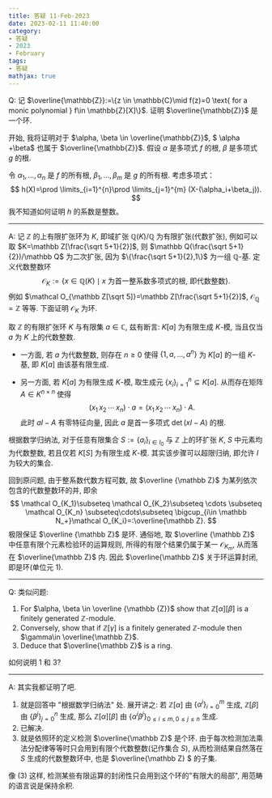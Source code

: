 ```yaml
---
title: 答疑 11-Feb-2023
date: 2023-02-11 11:40:00
category: 
- 答疑
- 2023
- February
tags: 
- 答疑
mathjax: true
---
```


Q: 记 $\overline{\mathbb{Z}}:=\{z \in \mathbb{C}\mid f(z)=0 \text{ for a monic polynomial } f\in \mathbb{Z}[X]\}$. 证明 $\overline{\mathbb{Z}}$ 是一个环. 

开始, 我将证明对于 $\alpha, \beta \in \overline{\mathbb{Z}}$, $ \alpha +\beta$ 也属于 $\overline{\mathbb{Z}}$. 假设 $\alpha$ 是多项式 $f$ 的根, $\beta$ 是多项式 $g$ 的根. 

令 $\alpha_1,\ldots, \alpha_n$ 是 $f$ 的所有根, $\beta_1,...,\beta_m$ 是 $g$ 的所有根. 考虑多项式：
$$
h(X)=\prod \limits_{i=1}^{n}\prod \limits_{j=1}^{m} (X-(\alpha_i+\beta_j)).
$$
我不知道如何证明 $h$ 的系数是整数。

***

A: 记 $\mathbb Z$ 的上有限扩张环为 $K$, 即域扩张 $\mathbb Q(K)/\mathbb Q$ 为有限扩张(代数扩张), 例如可以取 $K=\mathbb Z[\frac{\sqrt 5+1}{2}]$, 则 $\mathbb Q(\frac{\sqrt 5+1}{2})/\mathbb Q$ 为二次扩张, 因为 $\{\frac{\sqrt 5+1}{2},1\}$ 为一组 $\mathbb Q$-基. 定义代数整数环
$$
\mathcal O_K:=\{x\in \mathbb Q(K)\mid \text{$x$ 为首一整系数多项式的根, 即代数整数}\}.
$$
例如 $\mathcal O_{\mathbb Z[\sqrt 5]}=\mathbb Z[\frac{\sqrt 5+1}{2}]$, $\mathcal O_{\mathbb Q}=\mathbb Z$ 等等. 下面证明 $\mathcal O_K$ 为环.

取 $\mathbb Z$ 的有限扩张环 $K$ 与有限集 $a\in \mathbb C$, 兹有断言: $K[a]$ 为有限生成 $K$-模, 当且仅当 $a$ 为 $K$ 上的代数整数.

- 一方面, 若 $a$ 为代数整数, 则存在 $n\geq 0$ 使得 $\{1,a,\ldots ,a^n\}$ 为 $K[a]$ 的一组 $K$-基, 即 $K[a]$ 由该基有限生成.

- 另一方面, 若 $K[a]$ 为有限生成 $K$-模, 取生成元 $\{x_i\}_{i=1}^ n\subseteq K[a]$. 从而存在矩阵 $A\in K^{n\times n}$ 使得
  $$
  (x_1\,x_2\,\cdots \,x_n)\cdot a=(x_1\,x_2\,\cdots \,x_n)\cdot A.
  $$
  此时 $aI-A$ 有零特征向量, 因此 $a$ 是首一多项式 $\det(xI-A)$ 的根.

根据数学归纳法, 对于任意有限集合 $S:=\{a_i\}_{i\in I_0}$ 与 $\mathbb Z$ 上的环扩张 $K$, $S$ 中元素均为代数整数, 若且仅若 $K[S]$ 为有限生成 $K$-模. 其实该步骤可以超限归纳, 即允许 $I$ 为较大的集合.

回到原问题, 由于整系数代数方程可数, 故 $\overline {\mathbb Z}$ 为某列依次包含的代数整数环的并, 即余
$$
\mathcal O_{K_1}\subseteq \mathcal O_{K_2}\subseteq \cdots \subseteq \mathcal O_{K_n} \subseteq\cdots\subseteq \bigcup_{i\in \mathbb N_+}\mathcal O_{K_i}=:\overline{\mathbb Z}.
$$
极限保证 $\overline {\mathbb Z}$ 是环. 通俗地, 取 $\overline {\mathbb Z}$ 中任意有限个元素检验环的运算规则, 所得的有限个结果仍属于某一 $\mathcal O_{K_m}$, 从而落在 $\overline{\mathbb Z}$ 内. 因此 $\overline{\mathbb Z}$ 关于环运算封闭, 即是环(单位元 $1$).

***

Q: 类似问题: 

1. For $\alpha, \beta \in \overline {\mathbb {Z}}$ show that $\mathbb Z[\alpha][\beta]$ is a finitely generated $\mathbb Z$-module.
2. Conversely, show that if $\mathbb Z[\gamma]$ is a finitely generated $\mathbb Z$-module then $\gamma\in \overline{\mathbb Z}$.
3. Deduce that $\overline{\mathbb Z}$ is a ring.

如何说明 $1$ 和 $3$? 

***

A: 其实我都证明了吧.

1. 就是回答中 "根据数学归纳法" 处. 展开讲之: 若 $\mathbb Z[\alpha]$ 由 $\{\alpha^i\}_{i=0}^m$ 生成, $\mathbb Z[\beta]$ 由 $\{\beta^j\}_{j=0}^n$ 生成, 那么 $\mathbb Z[\alpha][\beta]$ 由 $\{\alpha^i\beta^j\}_{0\leq i\leq m,0\leq j\leq n}$ 生成.
2. 已解决. 
3. 就是依照环的定义检测 $\overline{\mathbb Z}$ 是个环. 由于每次检测加法乘法分配律等等时只会用到有限个代数整数(记作集合 $S$), 从而检测结果自然落在 $S$ 生成的代数整数环中, 也是 $\overline{\mathbb Z} $ 的子集.

像 (3) 这样, 检测某些有限运算的封闭性只会用到这个环的"有限大的局部", 用范畴的语言说是保持余积. 

